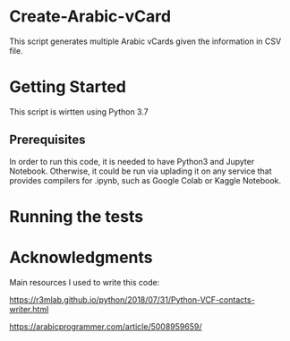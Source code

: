 # Create-Arabic-vCard
This script generates multiple Arabic vCards given the information in CSV file.


# Getting Started
This script is wirtten using Python 3.7

## Prerequisites

In order to run this code, it is needed to have Python3 and Jupyter Notebook. Otherwise, it could be run via uplading it on any service that provides compilers for .ipynb, such as Google Colab or Kaggle Notebook.


# Running the tests

# Acknowledgments
Main resources I used to write this code:

https://r3mlab.github.io/python/2018/07/31/Python-VCF-contacts-writer.html

https://arabicprogrammer.com/article/5008959659/


 
